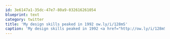 ```yaml
---
id: 3e6147a1-35dc-47e7-80a9-032616261054
blueprint: text
category: twitter
title: 'My design skills peaked in 1992 ow.ly/i/128mS'
caption: 'My design skills peaked in 1992 <a href="http://ow.ly/i/128mS" title="http://ow.ly/i/128mS" class="link link_untco">ow.ly/i/128mS</a>'
---
```

